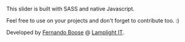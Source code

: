 This slider is built with SASS and native Javascript.

Feel free to use on your projects and don't forget to contribute too. :)


Developed by [Fernando Boose](http://twitter.com/misfitcoder) @ [Lamplight IT](http://www.lamplight.com.br).